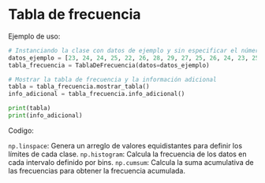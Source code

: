 # Tabla de frecuencia

Ejemplo de uso:

```python
# Instanciando la clase con datos de ejemplo y sin especificar el número de clases
datos_ejemplo = [23, 24, 24, 25, 22, 26, 28, 29, 27, 25, 26, 24, 23, 25, 27, 28, 29, 30, 22, 23]
tabla_frecuencia = TablaDeFrecuencia(datos=datos_ejemplo)

# Mostrar la tabla de frecuencia y la información adicional
tabla = tabla_frecuencia.mostrar_tabla()
info_adicional = tabla_frecuencia.info_adicional()

print(tabla)
print(info_adicional)
```

Codigo:

`np.linspace`: Genera un arreglo de valores equidistantes para definir los límites de cada clase.
`np.histogram`: Calcula la frecuencia de los datos en cada intervalo definido por bins.
`np.cumsum`: Calcula la suma acumulativa de las frecuencias para obtener la frecuencia acumulada.

```

```
